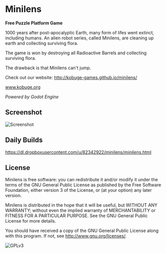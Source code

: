 Minilens
========

**Free Puzzle Platform Game**

1000 years after post-apocalyptic Earth, many form of lifes went extinct, including humans. An alien robot series, called Minilens, are cleaning up earth and collecting surviving flora.

The game is won by destroying all Radioactive Barrels and collecting surviving flora.

The drawback is that Minilens can't jump.

Check out our website: <http://kobuge-games.github.io/minilens/>

www.kobuge.org

*Powered by Godot Engine*

Screenshot
----------

![Screenshot](http://i.imgur.com/Nuu6g6j.png)

Daily Builds
----------
https://dl.dropboxusercontent.com/u/82342922/minilens/minilens.html

License
-------

Minilens is free software: you can redistribute it and/or modify
it under the terms of the GNU General Public License as published by
the Free Software Foundation, either version 3 of the License, or
(at your option) any later version.

Minilens is distributed in the hope that it will be useful,
but WITHOUT ANY WARRANTY; without even the implied warranty of
MERCHANTABILITY or FITNESS FOR A PARTICULAR PURPOSE.  See the
GNU General Public License for more details.

You should have received a copy of the GNU General Public License
along with this program.  If not, see <http://www.gnu.org/licenses/>.

![GPLv3](http://www.gnu.org/graphics/gplv3-127x51.png)
